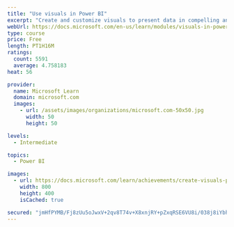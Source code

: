 ```yaml
---
title: "Use visuals in Power BI"
excerpt: "Create and customize visuals to present data in compelling and insightful ways."
webUrl: https://docs.microsoft.com/en-us/learn/modules/visuals-in-power-bi/
type: course
price: Free
length: PT1H16M
ratings:
  count: 5591
  average: 4.758183
heat: 56

provider:
  name: Microsoft Learn
  domain: microsoft.com
  images:
    - url: /assets/images/organizations/microsoft.com-50x50.jpg
      width: 50
      height: 50

levels:
  - Intermediate

topics:
  - Power BI

images:
  - url: https://docs.microsoft.com/learn/achievements/create-visuals-power-bi-desktop-social.png
    width: 800
    height: 400
    isCached: true

secured: "jmHfPYMB/Fj8zUu5oJwxV+2qv8T74v+X8xnjRY+pZxqRSE6VU8i/038j8iYbhG5ZlSakwdh66lz5zHYrv/pzzz7yWmqEEC9L0fiJEac4/kCWbjlQS+QriY0XmXJA7j895jp/jsIQFSvZ3NVXeSNcsWa+zNA2S2o2ctMGwlp6MNOuH8Nx5XXZFTosS/kvmt5dVfIfL2GEJCQpxc1VT6phuZwe7KC6Q51QoGKdbu4ziCp+see6M38Q+ztbUGo+gMIigMIotTCAgphZgzvz96k+wBfiUyokYstPjEK+uDk8WHR41V3CGY+7ZRF7WrYSF5vBWtv0F9gWHl3kkobwqGvY/l+2MfyPseLVPHeUQuFcxLOSDCfca+hyIwJdR6k3bHzzhBrBfla7n1yPLSxJyDovcmBXfZ1NhihmcOLdB4YGyNs=;uLo5cauRPkbHXwHiCzlFnw=="
---
```


